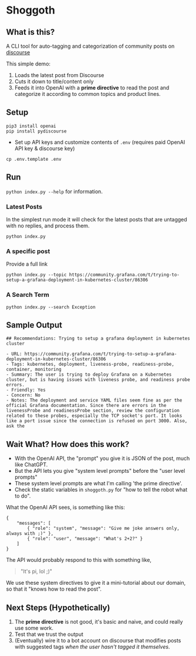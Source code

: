 # Shoggoth

## What is this?

A CLI tool for auto-tagging and categorization of community posts on [discourse](https://community.grafana.com/)

This simple demo:

1. Loads the latest post from Discourse
2. Cuts it down to title/content only
3. Feeds it into OpenAI with a **prime directive** to read the post
and categorize it according to common topics and product lines.

## Setup

```
pip3 install openai 
pip install pydiscourse
```

- Set up API keys and customize contents of `.env` (requires paid OpenAI API key & discourse key)

```
cp .env.template .env
```

## Run

`python index.py --help` for information.

### Latest Posts

In the simplest run mode it will check for the latest posts that are untagged with no replies, and process them.

```
python index.py
```

### A specific post

Provide a full link

```
python index.py --topic https://community.grafana.com/t/trying-to-setup-a-grafana-deployment-in-kubernetes-cluster/86306
```

### A Search Term

```
python index.py --search Exception 
```

## Sample Output

```
## Recommendations: Trying to setup a grafana deployment in kubernetes cluster

- URL: https://community.grafana.com/t/trying-to-setup-a-grafana-deployment-in-kubernetes-cluster/86306
- Tags: kubernetes, deployment, liveness-probe, readiness-probe, container, monitoring
- Summary: The user is trying to deploy Grafana on a Kubernetes cluster, but is having issues with liveness probe, and readiness probe errors.
- Friendly: Yes
- Concern: No
- Notes: The deployment and service YAML files seem fine as per the official Grafana documentation. Since there are errors in the livenessProbe and readinessProbe section, review the configuration related to these probes, especially the TCP socket's port. It looks like a port issue since the connection is refused on port 3000. Also, ask the
```

## Wait What?  How does this work?

* With the OpenAI API, the "prompt" you give it is JSON of the post, much like ChatGPT.
* But the API lets you give "system level prompts" before the "user level prompts"
* These system level prompts are what I'm calling 'the prime directive'.
* Check the static variables in `shoggoth.py` for "how to tell the robot what to do".

What the OpenAI API sees, is something like this:

```
{ 
    "messages": [
        { "role": "system", "message": "Give me joke answers only, always with ;)" },
        { "role": "user", "message": "What's 2+2?" }
    ]
}
```

The API would probably respond to this with something like, 

> "It's pi, lol ;)"

We use these system directives to give it a mini-tutorial about our domain, so that it "knows how to read the post".

## Next Steps (Hypothetically)

1. The **prime directive** is not good, it's basic and naive, and could really use some work.
2. Test that we trust the output
3. (Eventually) wire it to a bot account on discourse that modifies 
posts with suggested tags _when the user hasn't tagged it themselves_.
